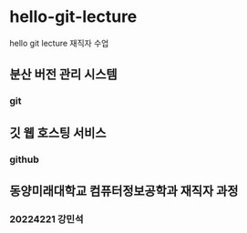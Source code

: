 # hello-git-lecture
hello git lecture 재직자 수업

## 분산 버전 관리 시스템
### git

## 깃 웹 호스팅 서비스
### github

## 동양미래대학교 컴퓨터정보공학과 재직자 과정 
### 20224221 강민석
